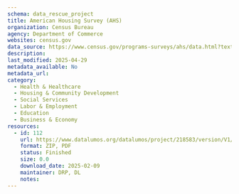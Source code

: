 ```yaml
---
schema: data_rescue_project 
title: American Housing Survey (AHS)
organization: Census Bureau
agency: Department of Commerce
websites: census.gov
data_source: https://www.census.gov/programs-surveys/ahs/data.html?text-list-0ff840ba34%3Atab=all#text-list-0ff840ba34
description: 
last_modified: 2025-04-29
metadata_available: No
metadata_url: 
category:
  - Health & Healthcare 
  - Housing & Community Development 
  - Social Services 
  - Labor & Employment 
  - Education 
  - Business & Economy 
resources:
  - id: 112
    url: https://www.datalumos.org/datalumos/project/218583/version/V1/view
    format: ZIP, PDF
    status: Finished
    size: 0.0
    download_date: 2025-02-09
    maintainer: DRP, DL
    notes: 
---
```

